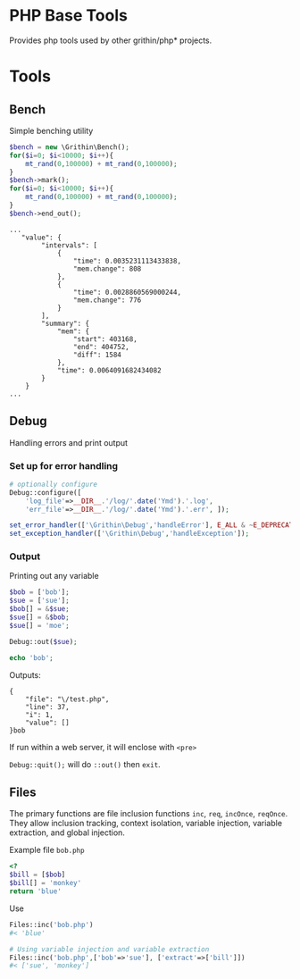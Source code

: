 # PHP Base Tools

Provides php tools used by other grithin/php* projects.


# Tools

## Bench
Simple benching utility

```php
$bench = new \Grithin\Bench();
for($i=0; $i<10000; $i++){
	mt_rand(0,100000) + mt_rand(0,100000);
}
$bench->mark();
for($i=0; $i<10000; $i++){
	mt_rand(0,100000) + mt_rand(0,100000);
}
$bench->end_out();
```

```
...
   "value": {
        "intervals": [
            {
                "time": 0.0035231113433838,
                "mem.change": 808
            },
            {
                "time": 0.0028860569000244,
                "mem.change": 776
            }
        ],
        "summary": {
            "mem": {
                "start": 403168,
                "end": 404752,
                "diff": 1584
            },
            "time": 0.0064091682434082
        }
    }
...
```

## Debug
Handling errors and print output


### Set up for error handling
```php
# optionally configure
Debug::configure([
	'log_file'=>__DIR__.'/log/'.date('Ymd').'.log',
	'err_file'=>__DIR__.'/log/'.date('Ymd').'.err',	]);

set_error_handler(['\Grithin\Debug','handleError'], E_ALL & ~E_DEPRECATED & ~E_STRICT & ~E_NOTICE);
set_exception_handler(['\Grithin\Debug','handleException']);
```

### Output

Printing out any variable
```php
$bob = ['bob'];
$sue = ['sue'];
$bob[] = &$sue;
$sue[] = &$bob;
$sue[] = 'moe';

Debug::out($sue);

echo 'bob';
```
Outputs:
```
{
    "file": "\/test.php",
    "line": 37,
    "i": 1,
    "value": []
}bob
```
If run within a web server, it will enclose with `<pre>`

`Debug::quit();` will do `::out()` then `exit`.








## Files
The primary functions are file inclusion functions `inc`, `req`, `incOnce`, `reqOnce`.  They allow inclusion tracking, context isolation, variable injection, variable extraction, and global injection.

Example file `bob.php`
```php
<?
$bill = [$bob]
$bill[] = 'monkey'
return 'blue'
```

Use
```php
Files::inc('bob.php')
#< 'blue'

# Using variable injection and variable extraction
Files::inc('bob.php',['bob'=>'sue'], ['extract'=>['bill']])
#< ['sue', 'monkey']
```
